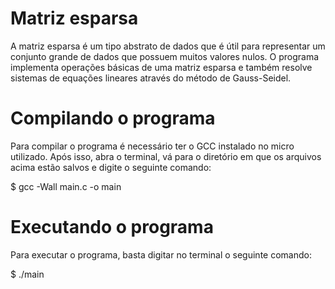 # Matriz esparsa
A matriz esparsa é um tipo abstrato de dados que é útil para representar um conjunto grande de dados que possuem muitos valores nulos. O programa implementa operações básicas de uma matriz esparsa e também resolve sistemas de equações lineares através do método de Gauss-Seidel.

# Compilando o programa
Para compilar o programa é necessário ter o GCC instalado no micro utilizado. Após isso, abra o terminal, vá para o diretório em que os arquivos acima estão salvos e digite o seguinte comando:

$ gcc -Wall main.c -o main

# Executando o programa
Para executar o programa, basta digitar no terminal o seguinte comando: 

$ ./main